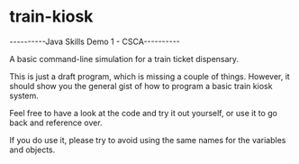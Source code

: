 # train-kiosk
  ----------Java Skills Demo 1 - CSCA----------
  
A basic command-line simulation for a train ticket dispensary.

This is just a draft program, which is missing a couple of things.
However, it should show you the general gist of how to program a
basic train kiosk system.

Feel free to have a look at the code and try it out yourself, or use
it to go back and reference over.

If you do use it, please try to avoid using the same names for the
variables and objects.
